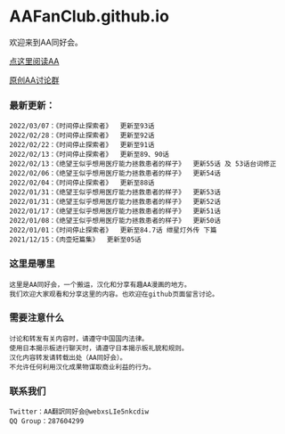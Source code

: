 # AAFanClub.github.io

欢迎来到AA同好会。

[点这里阅读AA](/src/index.md)

[原创AA讨论群](/src/group.md)

### 最新更新：

```
2022/03/07：《时间停止探索者》  更新至93话
2022/02/28：《时间停止探索者》  更新至92话
2022/02/22：《时间停止探索者》  更新至91话
2022/02/13：《时间停止探索者》  更新至89、90话
2022/02/13：《绝望王似乎想用医疗能力拯救患者的样子》  更新55话 及 53话台词修正
2022/02/06：《绝望王似乎想用医疗能力拯救患者的样子》  更新54话
2022/02/04：《时间停止探索者》  更新至88话
2022/01/31：《绝望王似乎想用医疗能力拯救患者的样子》  更新53话
2022/01/31：《绝望王似乎想用医疗能力拯救患者的样子》  更新52话
2022/01/17：《绝望王似乎想用医疗能力拯救患者的样子》  更新51话
2022/01/08：《绝望王似乎想用医疗能力拯救患者的样子》  更新50话
2022/01/01：《时间停止探索者》  更新至84.7话 绁星灯外传 下篇
2021/12/15：《肉壶短篇集》  更新至05话
```

### 这里是哪里
```
这里是AA同好会，一个搬运，汉化和分享有趣AA漫画的地方。
我们欢迎大家观看和分享这里的内容。也欢迎在github页面留言讨论。

```
### 需要注意什么
```
讨论和转发有关内容时，请遵守中国国内法律。
使用日本揭示板进行聊天时，请遵守日本揭示板礼貌和规则。
汉化内容转发请转载出处（AA同好会）。
不允许任何利用汉化成果物谋取商业利益的行为。

```
### 联系我们
```
Twitter：AA翻訳同好会@webxsLIe5nkcdiw
QQ Group：287604299
```